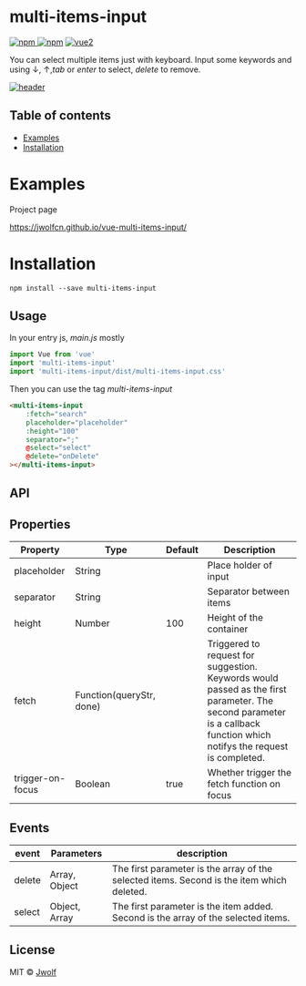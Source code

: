 # multi-items-input

[![npm](https://img.shields.io/npm/v/multi-items-input.svg) ![npm](https://img.shields.io/npm/dm/multi-items-input.svg)](https://www.npmjs.com/package/multi-items-input)
[![vue2](https://img.shields.io/badge/vue-2.x-brightgreen.svg)](https://vuejs.org/)

You can select multiple items just with keyboard. Input some keywords and using ↓, ↑,*tab* or *enter* to select, *delete* to remove. 

[![header](https://jwolfcn.github.io/vue-multi-items-input/demo.gif)](https://www.npmjs.com/package/multi-items-input)

## Table of contents

- [Examples](#examples)
- [Installation](#installation)

# Examples

Project page

https://jwolfcn.github.io/vue-multi-items-input/


# Installation

```
npm install --save multi-items-input
```

## Usage

In your entry js,  *main.js*  mostly
```javascript
import Vue from 'vue'
import 'multi-items-input'
import 'multi-items-input/dist/multi-items-input.css'
```

Then you can use the tag  *multi-items-input*

```html
<multi-items-input
    :fetch="search"
    placeholder="placeholder"
    :height="100"
    separator=";"
    @select="select"
    @delete="onDelete"
></multi-items-input>
```
## API

## Properties
| Property | Type | Default | Description |
|----------|------|---------|-------------|
| placeholder | String |  | Place holder of input |
| separator | String |  | Separator between items |
| height | Number | 100 | Height of the container |
| fetch | Function(queryStr, done) || Triggered to request for suggestion. Keywords would passed as the first parameter. The second parameter is a callback function which notifys the request is completed. |
|trigger-on-focus|Boolean| true| Whether trigger the  fetch function on focus|


## Events
| event | Parameters | description |
|-------|------|-------------|
| delete | Array, Object | The first parameter is the array of the selected items. Second is the item which deleted. |
| select | Object, Array | The first parameter is the item added. Second is the array of the selected items.  |
## License

MIT © [Jwolf](https://jwolf.cn)
